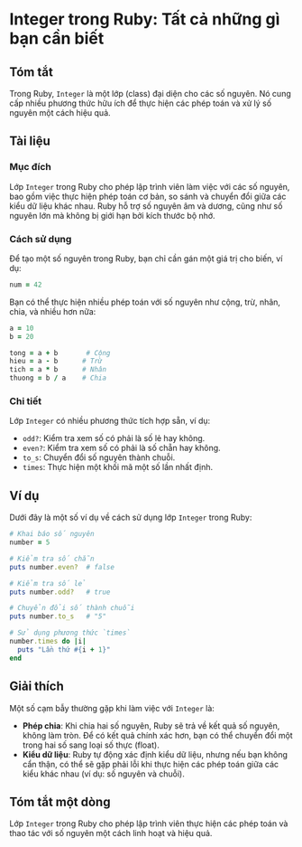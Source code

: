 <!--
Meta Description: # Integer trong Ruby: Tất cả những gì bạn cần biết ## Tóm tắt Trong Ruby, `Integer` là một lớp (class) đại diện cho các số nguyên. Nó cung cấp nhiều p...
Meta Keywords: nguyên, ruby, một, phép, integer
-->

# Integer trong Ruby: Tất cả những gì bạn cần biết

## Tóm tắt
Trong Ruby, `Integer` là một lớp (class) đại diện cho các số nguyên. Nó cung cấp nhiều phương thức hữu ích để thực hiện các phép toán và xử lý số nguyên một cách hiệu quả.

## Tài liệu
### Mục đích
Lớp `Integer` trong Ruby cho phép lập trình viên làm việc với các số nguyên, bao gồm việc thực hiện phép toán cơ bản, so sánh và chuyển đổi giữa các kiểu dữ liệu khác nhau. Ruby hỗ trợ số nguyên âm và dương, cũng như số nguyên lớn mà không bị giới hạn bởi kích thước bộ nhớ.

### Cách sử dụng
Để tạo một số nguyên trong Ruby, bạn chỉ cần gán một giá trị cho biến, ví dụ:
```ruby
num = 42
```
Bạn có thể thực hiện nhiều phép toán với số nguyên như cộng, trừ, nhân, chia, và nhiều hơn nữa:
```ruby
a = 10
b = 20

tong = a + b       # Cộng
hieu = a - b      # Trừ
tich = a * b      # Nhân
thuong = b / a    # Chia
```

### Chi tiết
Lớp `Integer` có nhiều phương thức tích hợp sẵn, ví dụ:
- `odd?`: Kiểm tra xem số có phải là số lẻ hay không.
- `even?`: Kiểm tra xem số có phải là số chẵn hay không.
- `to_s`: Chuyển đổi số nguyên thành chuỗi.
- `times`: Thực hiện một khối mã một số lần nhất định.

## Ví dụ
Dưới đây là một số ví dụ về cách sử dụng lớp `Integer` trong Ruby:

```ruby
# Khai báo số nguyên
number = 5

# Kiểm tra số chẵn
puts number.even?  # false

# Kiểm tra số lẻ
puts number.odd?   # true

# Chuyển đổi số thành chuỗi
puts number.to_s   # "5"

# Sử dụng phương thức `times`
number.times do |i|
  puts "Lần thứ #{i + 1}"
end
```

## Giải thích
Một số cạm bẫy thường gặp khi làm việc với `Integer` là:
- **Phép chia**: Khi chia hai số nguyên, Ruby sẽ trả về kết quả số nguyên, không làm tròn. Để có kết quả chính xác hơn, bạn có thể chuyển đổi một trong hai số sang loại số thực (float).
- **Kiểu dữ liệu**: Ruby tự động xác định kiểu dữ liệu, nhưng nếu bạn không cẩn thận, có thể sẽ gặp phải lỗi khi thực hiện các phép toán giữa các kiểu khác nhau (ví dụ: số nguyên và chuỗi).

## Tóm tắt một dòng
Lớp `Integer` trong Ruby cho phép lập trình viên thực hiện các phép toán và thao tác với số nguyên một cách linh hoạt và hiệu quả.